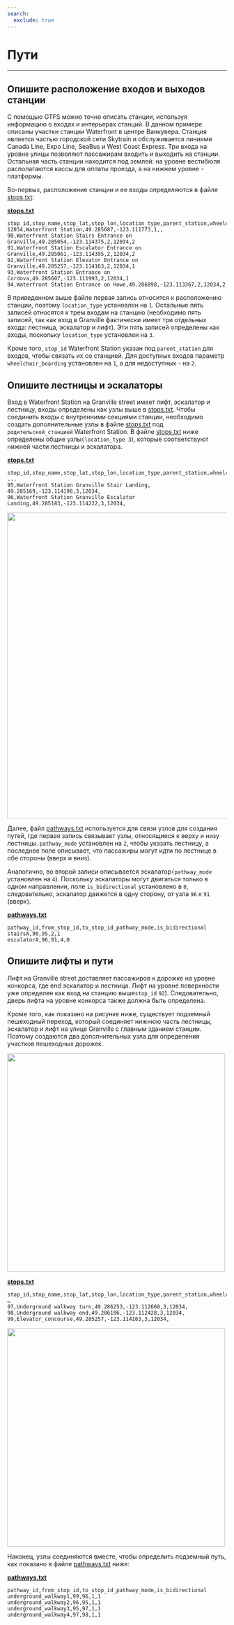 ```yaml
---
search:
  exclude: true
---
```


# Пути

<hr/>

## Опишите расположение входов и выходов станции

С помощью GTFS можно точно описать станции, используя информацию о входах и интерьерах станций. В данном примере описаны участки станции Waterfront в центре Ванкувера. Станция является частью городской сети Skytrain и обслуживается линиями Canada Line, Expo Line, SeaBus и West Coast Express. Три входа на уровне улицы позволяют пассажирам входить и выходить на станции. Остальная часть станции находится под землей: на уровне вестибюля располагаются кассы для оплаты проезда, а на нижнем уровне - платформы.

Во-первых, расположение станции и ее входы определяются в файле [stops.txt](../../reference/#pathwaystxt):

[**stops.txt**](../../reference/#stopstxt)

    stop_id,stop_name,stop_lat,stop_lon,location_type,parent_station,wheelchair_boarding
    12034,Waterfront Station,49.285687,-123.111773,1,,
    90,Waterfront Station Stairs Entrance on Granville,49.285054,-123.114375,2,12034,2
    91,Waterfront Station Escalator Entrance on Granville,49.285061,-123.114395,2,12034,2
    92,Waterfront Station Elevator Entrance on Granville,49.285257,-123.114163,2,12034,1
    93,Waterfront Station Entrance on Cordova,49.285607,-123.111993,2,12034,1
    94,Waterfront Station Entrance on Howe,49.286898,-123.113367,2,12034,2

В приведенном выше файле первая запись относится к расположению станции, поэтому `location_type` установлен на `1`. Остальные пять записей относятся к трем входам на станцию (необходимо пять записей, так как вход в Granville фактически имеет три отдельных входа: лестница, эскалатор и лифт). Эти пять записей определены как входы, поскольку `location_type` установлен на `3`.

Кроме того, `stop_id` Waterfront Station указан под `parent_station` для входов, чтобы связать их со станцией. Для доступных входов параметр `wheelchair_boarding` установлен на `1`, а для недоступных - на `2`.

## Опишите лестницы и эскалаторы

Вход в Waterfront Station на Granville street имеет лифт, эскалатор и лестницу, входы определены как узлы выше в [stops.txt](../../reference/#stopstxt). Чтобы соединить входы с внутренними секциями станции, необходимо создать дополнительные узлы в файле [stops.txt](../../reference/#stopstxt) под `родительской_станцией` Waterfront Station. В файле [stops.txt](../../reference/#stopstxt) ниже определены общие узлы`(location_type 3`), которые соответствуют нижней части лестницы и эскалатора.

[**stops.txt**](../../reference/#stopstxt)

    stop_id,stop_name,stop_lat,stop_lon,location_type,parent_station,wheelchair_boarding
    ...
    95,Waterfront Station Granville Stair Landing, 49.285169,-123.114198,3,12034,
    96,Waterfront Station Granville Escalator Landing,49.285183,-123.114222,3,12034,

<img class="center" src="../../../assets/pathways.png" width="700px"/>

Далее, файл [pathways.txt](../../reference/#pathwaystxt) используется для связи узлов для создания путей, где первая запись связывает узлы, относящиеся к верху и низу лестницы. `pathway_mode` установлен на `2`, чтобы указать лестницу, а последнее поле описывает, что пассажиры могут идти по лестнице в обе стороны (вверх и вниз).

Аналогично, во второй записи описывается эскалатор`(pathway_mode` установлен на `4`). Поскольку эскалаторы могут двигаться только в одном направлении, поле `is_bidirectional` установлено в `0`, следовательно, эскалатор движется в одну сторону, от узла `96` к `91` (вверх).

[**pathways.txt**](../../reference/#pathwaystxt)

    pathway_id,from_stop_id,to_stop_id_pathway_mode,is_bidirectional
    stairsA,90,95,2,1
    escalatorA,96,91,4,0

## Опишите лифты и пути

Лифт на Granville street доставляет пассажиров к дорожке на уровне конкорса, где end эскалатор и лестница. Лифт на уровне поверхности уже определен как вход на станцию выше`stop_id` `92`). Следовательно, дверь лифта на уровне конкорса также должна быть определена.

Кроме того, как показано на рисунке ниже, существует подземный пешеходный переход, который соединяет нижнюю часть лестницы, эскалатор и лифт на улице Granville с главным зданием станции. Поэтому создаются два дополнительных узла для определения участков пешеходных дорожек.

<img class="center" src="../../../assets/pathways-2.png" width="500px"/>

[**stops.txt**](../../reference/#stopstxt)

    stop_id,stop_name,stop_lat,stop_lon,location_type,parent_station,wheelchair_boarding
    …
    97,Underground walkway turn,49.286253,-123.112660,3,12034,
    98,Underground walkway end,49.286106,-123.112428,3,12034,
    99,Elevator_concourse,49.285257,-123.114163,3,12034,

<img class="center" src="../../../assets/pathways-3.png" width="500px"/>

Наконец, узлы соединяются вместе, чтобы определить подземный путь, как показано в файле [pathways.txt](../../reference/#pathwaystxt) ниже:

[**pathways.txt**](../../reference/#pathwaystxt)

    pathway_id,from_stop_id,to_stop_id_pathway_mode,is_bidirectional
    underground_walkway1,99,96,1,1
    underground_walkway2,96,95,1,1
    underground_walkway3,95,97,1,1
    underground_walkway4,97,98,1,1

